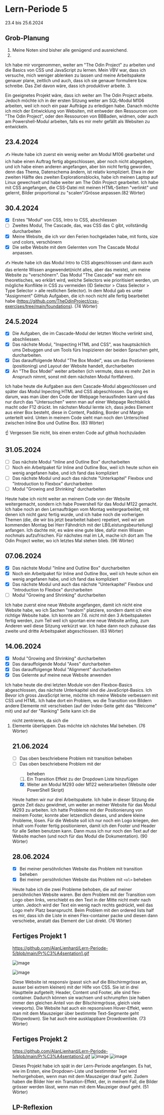 # Lern-Periode 5

23.4 bis 25.6.2024

## Grob-Planung

1.  Meine Noten sind bisher alle genügend und ausreichend. 
2.  
   
   Ich habe mir vorgenommen, weiter am "The Odin Project" zu arbeiten und die Basics von CSS und JavaScript zu lernen. Mein VBV war, dass ich versuche, mich weniger ablenken zu lassen und meine Arbeitspakete genauer plane, zeitlich und auch, dass ich sie genauer formuliere bzw. schreibe. Das Ziel davon wäre, dass ich produktiver arbeite.
3. 
   
   Ein geeignetes Projekt wäre, dass ich weiter am The Odin Project arbeite. Jedoch möchte ich in der ersten Sitzung weiter am SQL-Modul M106 arbeiten, weil ich noch ein paar Aufträge zu erledigen habe. Danach möchte ich mich der Entwicklung von Websiten, mit entweder den Ressourcen vom "The Odin Project", oder den Ressourcen von BBBaden, widmen, oder auch am Powershell-Modul arbeiten, falls es mir mehr gefällt als Websiten zu entwickeln.

## 23.4.2024

✍️ Heute habe ich zuerst ein wenig weiter am Modul M106 gearbeitet und ich habe einen Auftrag fertig abgeschlossen, aber noch nicht abgegeben, und ich habe einen anderen angefangen, aber bin nicht fertig geworden, denn das Thema, Datenschema ändern, ist relativ kompliziert. 
Etwa in der zweiten Hälfte des zweiten Explorationsblocks, habe ich meinen Laptop auf Linux gewechselt und habe weiter am The Odin Project gearbeitet. Ich habe mit CSS angefangen, die CSS-Datei mit meinen HTML-Seiten "verlinkt" und gelernt, Bilder proportional zu "scalen"/Grösse anpassen.(82 Wörter)

## 30.4.2024

- [x] Erstes "Modul" von CSS, Intro to CSS, abschliessen
- [ ] Zweites Modul, The Cascade, das, was CSS das C gibt, vollständig durcharbeiten
- [x] Meine Website, die ich vor den Ferien hochgeladen habe, mit fonts, size und colors, verschönern
- [x] Die selbe Website mit dem Gelernten vom The Cascade Modul anpassen. 

✍️ Heute habe ich das Modul Intro to CSS abgeschlossen und dann auch das erlente Wissen angewendet(nicht alles, aber das meiste), um meine Website zu "verschönern". Das Modul "The Cascade" war mehr ein theoretisches, wo erklärt wird, welche Selectors wie prioritisiert werden, um mögliche Konflikte in CSS zu vermeiden (ID Selector > Class Selector > Type Selector > alle restlichen Selector). In dem Modul gab es unter "Assignment" GitHub Aufgaben, die ich noch nicht alle fertig bearbeitet habe (https://github.com/TheOdinProject/css-exercises/tree/main/foundations). (74 Wörter)

## 24.5.2024

- [x] Die Aufgaben, die im Cascade-Modul der letzten Woche verlinkt sind, abschliessen.
- [x] Das nächste Modul, "Inspecting HTML and CSS", was hauptsächlich ums Debuggen und um Tools fürs Inspizieren der beiden Sprachen geht, durcharbeiten.
- [x] Das darauffolgende Modul "The Box Model", was um das Postionieren (positioning) und Layout der Website handelt, durcharbeiten
- [x] An "The Box Model" weiter arbeiten (ich vermute, dass es mehr Zeit in Anspruch nimmt, sonst mit dem nächsten Modul fortfahren).

Ich habe heute die Aufgaben aus dem Cascade-Modul abgeschlossen und später das Modul Inpecting HTML and CSS abgeschlossen. Da ging es darum, was man über den Code der Webpage herausfinden kann und das nur durch das "Untersuchen" wenn man auf einer Webpage Rechtsklick macht oder F12 drückt. Im nächsten Modul lernte ich, dass jedes Element aus einer Box besteht, diese in Content, Padding, Border und Margin unterteilt wird. Unten in meinem Code sieht man noch den Unterschied zwischen Inline Box und Outline Box. (83 Wörter)

☝️ Vergessen Sie nicht, bis einen ersten Code auf github hochzuladen

## 31.05.2024

- [ ] Das nächste Modul "Inline and Outline Box" durcharbeiten
- [ ] Noch ein Arbeitpaket für Inline and Outline Box, weil ich heute schon ein wenig angefanen habe, und ich fand das kompliziert
- [ ] Das nächste Modul und auch das nächste "Unterkapitel" Flexbox und "Introduction to Flexbox" durcharbeiten
- [ ] Modul "Growing and Shrinking" durcharbeiten

Heute habe ich nicht weiter an meinem Code von der Website weitergemacht, sondern ich habe Powershell für das Modul M122 gemacht. Ich habe noch an den Lernaufträgen vom Montag weitergearbeiitet, mit denen ich nicht ganz fertig wurde, und ich habe noch die vorherigen Themen (die, die wir bis jetzt bearbeitet haben) repetiert, weil wir am kommenden Montag bei Herr Fähndrich mit der LB(Leistungsbeurteilung) anfangen. Ich dachte mir, es wäre eine gute Idee, dafür mein Wissen nochmals aufzufrischen.
Für nächstes mal im LA, mache ich dort am The Odin Project weiter, wo ich letztes Mal stehen blieb. (96 Wörter)

## 07.06.2024

- [x] Das nächste Modul "Inline and Outline Box" durcharbeiten
- [x] Noch ein Arbeitpaket für Inline and Outline Box, weil ich heute schon ein wenig angefanen habe, und ich fand das kompliziert
- [x] Das nächste Modul und auch das nächste "Unterkapitel" Flexbox und "Introduction to Flexbox" durcharbeiten
- [ ] Modul "Growing and Shrinking" durcharbeiten

Ich habe zuerst eine neue Website angefangen, damit ich nicht eine Website habe, wo ich Sachen "random" platziere, sondern damt ich eine richtige Website habe. Ich konnte am 7.6. nicht mit den 3 Arbeitspaketen fertig werden, zum Teil weil ich spontan eine neue Website anfing, zum Anderen weil diese Sitzung verkürzt war. Ich habe dann noch zuhause das zweite und dritte Arbeitspaket abgeschlossen. (63 Wörter)

## 14.06.2024

- [x] Modul "Growing and Shrinking" durcharbeiten
- [x] Das darauffolgende Modul "Axes" durcharbeiten
- [x] Das darauffolgenge Modul "Alignment" durcharbeiten
- [x] Das Gelernte auf meine neue Website anwenden

Ich habe   heute die drei letzten Module von den Flexbox-Basics abgeschlossen, das nächste Unterkapitel sind die JavaScript-Basics. Ich Bevor ich gross JavaScript lerne, möchte ich meine Website verbessern mit CSS und HTML. Ich habe dort ein Problem, wo die Transition von Bildern andere Elemente mit verschieben (auf der Index-Seite geht das "Welcome" mit) und auf der "Ranking" Seite kann ich die <ol> nicht zentrieren, da sich die <li> Elemente überlappen. Das möchte ich nächstes Mal beheben. (76 Wörter)

## 21.06.2024

- [ ] Das oben beschriebene Problem mit transition beheben
- [ ] Das oben beschriebene Problem mit der <ol> beheben
- [ ] Ein Transition Effekt zu der Dropdown Liste hinzufügen
- [x] Weiter am Modul M293 oder M122 weiterarbeiten (Website oder PowerShell Skript)

Heute hatten wir nur drei Arbeitspakete. Ich habe in dieser Sitzung die ganze Zeit dazu gewidmet, um weiter an meiner Website für das Modul M293 zu arbeiten. Ich hatte Probleme mit der Positionierung von meinem Footer, konnte aber letzendlich dieses, und andere kleine Probleme, lösen. Für die Website soll ich nur noch ein Logo kriegen, den Inhalt vom Footer fertig positionieren, damit ich den Footer und Header für alle Seiten benutzen kann. Dann muss ich nur noch den Text auf der Website machen (und noch für das Modul die Dokumentation). (90 Wörter)


## 28.06.2024

- [x] Bei meiner persöhnlichen Website das Problem mit transition beheben
- [x] Bei meiner persöhnlichen Website das Problem mit ```<ol>``` beheben

Heute habe ich die zwei Probleme behoben, die auf meiner persöhnlichen Website waren. Bei dem Problem mit der Transition vom Logo oben links, verschiebt es den Text in der Mitte nicht mehr nach unten. Jedoch wird der Text ein wenig nach rechts gedrückt, weil das Logo mehr Platz beansprucht. Beim Problem mit den ordered lists half es mir, dass ich die Liste in einen Flex-container packe und diesen dann verschiebe, anstatt das Element der List direkt. (76 Wörter)

## Fertiges Projekt 1

https://github.com/AlanLienhard/Lern-Periode-5/blob/main/Pr%C3%A4sentation1.gif

![image](https://github.com/AlanLienhard/Lern-Periode-5/assets/142605666/2c6bd57a-7b01-4d5c-98a2-1fb7ff0be348)

![image](https://github.com/AlanLienhard/Lern-Periode-5/assets/142605666/d46c3fd4-6388-4782-96fc-32e64ef0d5c8)


Diese Website ist responsiv (passt sich auf die Bilschirmgrösse an, ausser bei extrem kleinen) mit der Hilfe von CSS. Sie ist in drei Hauptteile aufgeteilt; Header, Content und Footer, alle sind flex-container. Dadurch können sie wachsen und schrumpfen (sie haben immer den gleichen Anteil von der Bilschirmgrösse, gleich viele viewports). Die Website hat auch ein repsonsiven Hover-Effekt, wenn man mit dem Mauszeiger über bestimmte Text-Segmente geht (Dropwdown). Sie hat auch eine ausklappbare Drowdownliste. (73 Wörter)

## Fertiges Projekt 2

https://github.com/AlanLienhard/Lern-Periode-5/blob/main/Pr%C3%A4sentation2.gif
![image](https://github.com/AlanLienhard/Lern-Periode-5/assets/142605666/6482f1fb-c48c-4a2a-a892-4c6d67389996)
![image](https://github.com/AlanLienhard/Lern-Periode-5/assets/142605666/3b7530a8-1d93-43e4-a3eb-6c8cc3d5d7ce)

Dieses Projekt habe ich spät in der Lern-Periode angefangen. Es hat, wie im Ersten, eine Dropdown-Liste und bestimmter Text wird herhorgehoben, wenn man mit dem Mauszeiger drauf geht. Zudem haben die Bilder hier ein Transition-Effekt, der, in meinem Fall, die Bilder grösser werden lässt, wenn man mit dem Mauzeiger drauf geht. (51 Wörter)

## LP-Reflexion
